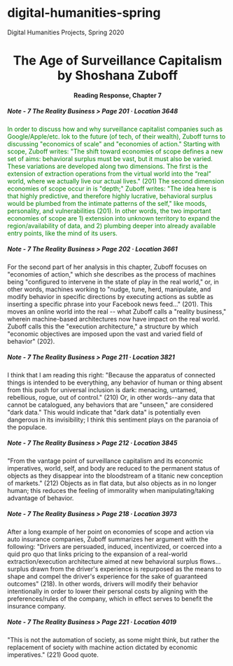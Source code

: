 # digital-humanities-spring
Digital Humanities Projects, Spring 2020

<html>
<head> <title> Practice: First Take </title> </head>
<body>
<h1 align="center">The Age of Surveillance Capitalism by Shoshana Zuboff</h1>
<h4 align="center">Reading Response, Chapter 7</h4>
    <body>
        <h5> Note - 7 The Reality Business > Page 201 · Location 3648 </h5>
            <p> <font color="green">In order to discuss how and why surveillance capitalist companies such as Google/Apple/etc. lok to the future (of tech, of their wealth), Zuboff turns to discussing "economics of scale" and "economies of action." Starting with scope, Zuboff writes: "The shift toward economies of scope defines a new set of aims: behavioral surplus must be vast, but it must also be varied. These variations are developed along two dimensions. The first is the extension of extraction operations from the virtual world into the “real” world, where we actually live our actual lives." (201) The second dimension economies of scope occur in is "depth;" Zuboff writes: "The idea here is that highly predictive, and therefore highly lucrative, behavioral surplus would be plumbed from the intimate patterns of the self," like moods, personality, and vulnerabilities (201). In other words, the two important economies of scope are 1) extension into unknown territory to expand the region/availability of data, and 2) plumbing deeper into already available entry points, like the mind of its users. </font></p>
        <h5> Note - 7 The Reality Business > Page 202 · Location 3661 </h5>
            <p> For the second part of her analysis in this chapter, Zuboff focuses on "economies of action," which she describes as the process of machines being "configured to intervene in the state of play in the real world," or, in other words, machines working to "nudge, tune, herd, manipulate, and modify behavior in specific directions by executing actions as subtle as inserting a specific phrase into your Facebook news feed..." (201). This moves an online world into the real -- what Zuboff calls a "reality business," wherein machine-based architectures now have impact on the real world. Zuboff calls this the "execution architecture," a structure by which "economic objectives are imposed upon the vast and varied field of behavior" (202). </p>
        <h5> Note - 7 The Reality Business > Page 211 · Location 3821 </h5>
            <p>I think that I am reading this right: "Because the apparatus of connected things is intended to be everything, any behavior of human or thing absent from this push for universal inclusion is dark: menacing, untamed, rebellious, rogue, out of control." (210) Or, in other words--any data that cannot be catalogued, any behaviors that are "unseen," are considered "dark data." This would indicate that "dark data" is potentially even dangerous in its invisibility; I think this sentiment plays on the paranoia of the populace.</p>
        <h5> Note - 7 The Reality Business > Page 212 · Location 3845 </h5>
            <p> "From the vantage point of surveillance capitalism and its economic imperatives, world, self, and body are reduced to the permanent status of objects as they disappear into the bloodstream of a titanic new conception of markets." (212) Objects as in flat data, but also objects as in no longer human; this reduces the feeling of immorality when manipulating/taking advantage of behavior.</p>
        <h5> Note - 7 The Reality Business > Page 218 · Location 3973 </h5>
            <p> After a long example of her point on economies of scope and action via auto insurance companies, Zuboff summarizes her argument with the following: "Drivers are persuaded, induced, incentivized, or coerced into a quid pro quo that links pricing to the expansion of a real-world extraction/execution architecture aimed at new behavioral surplus flows... surplus drawn from the driver's experience is repurposed as the means to shape and compel the driver's experience for the sake of guaranteed outcomes" (218). In other words, drivers will modify their behavior intentionally in order to lower their personal costs by aligning with the preferences/rules of the company, which in effect serves to benefit the insurance company. </p>
        <h5> Note - 7 The Reality Business > Page 221 · Location 4019 </h5>
            <p>"This is not the automation of society, as some might think, but rather the replacement of society with machine action dictated by economic imperatives." (221) Good quote.</p>
    </body>
    </html>
